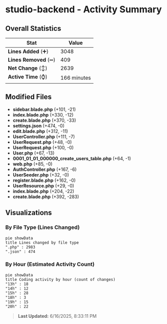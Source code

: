 # studio-backend - Activity Summary 

## Overall Statistics

| Stat                   | Value                                                             |
| ---------------------- | ----------------------------------------------------------------- |
| **Lines Added** (➕)   | 3048                                          |
| **Lines Removed** (➖) | 409                                        |
| **Net Change** (↕)    | 2639                |
| **Active Time** (⌚)   | 166 minutes |


## Modified Files
- **sidebar.blade.php** (+101, -21)
- **index.blade.php** (+330, -12)
- **create.blade.php** (+370, -33)
- **settings.json** (+474, -0)
- **edit.blade.php** (+312, -11)
- **UserController.php** (+111, -7)
- **UserRequest.php** (+48, -0)
- **UserRequest.php** (+100, -0)
- **User.php** (+67, -13)
- **0001_01_01_000000_create_users_table.php** (+64, -1)
- **web.php** (+85, -0)
- **AuthController.php** (+167, -6)
- **UserSeeder.php** (+32, -0)
- **register.blade.php** (+162, -0)
- **UserResource.php** (+29, -0)
- **index.blade.php** (+204, -22)
- **create.blade.php** (+392, -283)

## Visualizations

### By File Type (Lines Changed)

```mermaid
pie showData
title Lines changed by file type
".php" : 2983
".json" : 474
```

### By Hour (Estimated Activity Count)

```mermaid
pie showData
title Coding activity by hour (count of changes)
"13h" : 18
"14h" : 12
"15h" : 28
"18h" : 3
"19h" : 15
"20h" : 22
```


> **Last Updated:** 6/16/2025, 8:33:11 PM